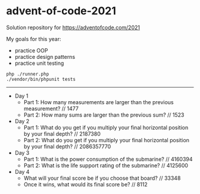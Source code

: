 # advent-of-code-2021

Solution repository for https://adventofcode.com/2021

My goals for this year:
* practice OOP
* practice design patterns
* practice unit testing

```
php ./runner.php
./vendor/bin/phpunit tests
```

---

* Day 1
  * Part 1: How many measurements are larger than the previous measurement? // 1477
  * Part 2: How many sums are larger than the previous sum? // 1523
* Day 2
  * Part 1: What do you get if you multiply your final horizontal position by your final depth? // 2187380
  * Part 2: What do you get if you multiply your final horizontal position by your final depth? // 2086357770
* Day 3
  * Part 1: What is the power consumption of the submarine? // 4160394
  * Part 2:  What is the life support rating of the submarine? // 4125600
* Day 4
  * What will your final score be if you choose that board? // 33348
  * Once it wins, what would its final score be? // 8112
